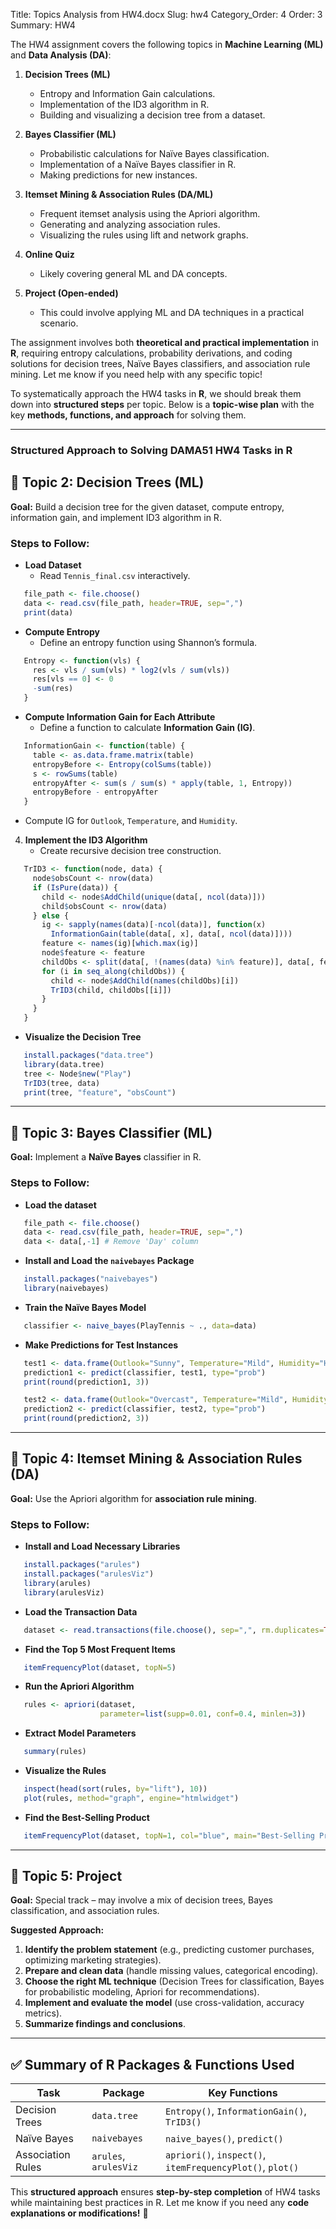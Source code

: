 Title: Topics Analysis from HW4.docx
Slug: hw4
Category_Order: 4
Order: 3
Summary: HW4

The HW4 assignment covers the following topics in **Machine Learning (ML)** and **Data Analysis (DA)**:

1. **Decision Trees (ML)**
     - Entropy and Information Gain calculations.
     - Implementation of the ID3 algorithm in R.
     - Building and visualizing a decision tree from a dataset.

2. **Bayes Classifier (ML)**
     - Probabilistic calculations for Naïve Bayes classification.
     - Implementation of a Naïve Bayes classifier in R.
     - Making predictions for new instances.

3. **Itemset Mining & Association Rules (DA/ML)**
     - Frequent itemset analysis using the Apriori algorithm.
     - Generating and analyzing association rules.
     - Visualizing the rules using lift and network graphs.

4. **Online Quiz**
     - Likely covering general ML and DA concepts.

5. **Project (Open-ended)**
     - This could involve applying ML and DA techniques in a practical scenario.

The assignment involves both **theoretical and practical implementation** in **R**, requiring entropy calculations, probability derivations, and coding solutions for decision trees, Naïve Bayes classifiers, and association rule mining. Let me know if you need help with any specific topic!

To systematically approach the HW4 tasks in **R**, we should break them down into **structured steps** per topic. Below is a **topic-wise plan** with the key **methods, functions, and approach** for solving them.

---
### **Structured Approach to Solving DAMA51 HW4 Tasks in R**


## **📌 Topic 2: Decision Trees (ML)**
**Goal:** Build a decision tree for the given dataset, compute entropy, information gain, and implement ID3 algorithm in R.

### **Steps to Follow:**
- **Load Dataset**
     - Read `Tennis_final.csv` interactively.  
```r
   file_path <- file.choose() 
   data <- read.csv(file_path, header=TRUE, sep=",")
   print(data)
```

- **Compute Entropy**
     - Define an entropy function using Shannon’s formula.
```r
   Entropy <- function(vls) {
     res <- vls / sum(vls) * log2(vls / sum(vls))
     res[vls == 0] <- 0
     -sum(res)
   }
```

- **Compute Information Gain for Each Attribute**
     - Define a function to calculate **Information Gain (IG)**.
```r
   InformationGain <- function(table) {
     table <- as.data.frame.matrix(table)
     entropyBefore <- Entropy(colSums(table))
     s <- rowSums(table)
     entropyAfter <- sum(s / sum(s) * apply(table, 1, Entropy))
     entropyBefore - entropyAfter
   }
```
   - Compute IG for `Outlook`, `Temperature`, and `Humidity`.

4. **Implement the ID3 Algorithm**
     - Create recursive decision tree construction.
```r
   TrID3 <- function(node, data) {
     node$obsCount <- nrow(data)
     if (IsPure(data)) {
       child <- node$AddChild(unique(data[, ncol(data)]))
       child$obsCount <- nrow(data)
     } else {
       ig <- sapply(names(data)[-ncol(data)], function(x) 
         InformationGain(table(data[, x], data[, ncol(data)])))
       feature <- names(ig)[which.max(ig)]
       node$feature <- feature
       childObs <- split(data[, !(names(data) %in% feature)], data[, feature])
       for (i in seq_along(childObs)) {
         child <- node$AddChild(names(childObs)[i])
         TrID3(child, childObs[[i]])
       }
     }
   }
```

- **Visualize the Decision Tree**
```r
   install.packages("data.tree")
   library(data.tree)
   tree <- Node$new("Play")
   TrID3(tree, data)
   print(tree, "feature", "obsCount")
```

---

## **📌 Topic 3: Bayes Classifier (ML)**
**Goal:** Implement a **Naïve Bayes** classifier in R.

### **Steps to Follow:**
- **Load the dataset**
```r
   file_path <- file.choose()
   data <- read.csv(file_path, header=TRUE, sep=",")
   data <- data[,-1] # Remove 'Day' column
```

- **Install and Load the `naivebayes` Package**
```r
   install.packages("naivebayes")
   library(naivebayes)
```

- **Train the Naïve Bayes Model**
```r
   classifier <- naive_bayes(PlayTennis ~ ., data=data)
```

- **Make Predictions for Test Instances**
```r
   test1 <- data.frame(Outlook="Sunny", Temperature="Mild", Humidity="High", Wind="Strong")
   prediction1 <- predict(classifier, test1, type="prob")
   print(round(prediction1, 3))

   test2 <- data.frame(Outlook="Overcast", Temperature="Mild", Humidity="Normal", Wind="Weak")
   prediction2 <- predict(classifier, test2, type="prob")
   print(round(prediction2, 3))
```

---

## **📌 Topic 4: Itemset Mining & Association Rules (DA)**
**Goal:** Use the Apriori algorithm for **association rule mining**.

### **Steps to Follow:**  
- **Install and Load Necessary Libraries**  

```r
   install.packages("arules")
   install.packages("arulesViz")
   library(arules)
   library(arulesViz)
```  

- **Load the Transaction Data**  

```r
   dataset <- read.transactions(file.choose(), sep=",", rm.duplicates=TRUE)
```

- **Find the Top 5 Most Frequent Items**  

```r
   itemFrequencyPlot(dataset, topN=5)
```

- **Run the Apriori Algorithm**  

```r
   rules <- apriori(dataset, 
                    parameter=list(supp=0.01, conf=0.4, minlen=3))
```

- **Extract Model Parameters**  

```r
   summary(rules)
```

- **Visualize the Rules**  

```r
   inspect(head(sort(rules, by="lift"), 10))
   plot(rules, method="graph", engine="htmlwidget")
```

- **Find the Best-Selling Product**  

```r
   itemFrequencyPlot(dataset, topN=1, col="blue", main="Best-Selling Product")
```  

---

## **📌 Topic 5: Project**  

**Goal:** Special track – may involve a mix of decision trees, Bayes classification, and association rules.

**Suggested Approach:**  
1. **Identify the problem statement** (e.g., predicting customer purchases, optimizing marketing strategies).  
2. **Prepare and clean data** (handle missing values, categorical encoding).  
3. **Choose the right ML technique** (Decision Trees for classification, Bayes for probabilistic modeling, Apriori for recommendations).  
4. **Implement and evaluate the model** (use cross-validation, accuracy metrics).  
5. **Summarize findings and conclusions**.  

---

## **✅ Summary of R Packages & Functions Used**
| Task | Package | Key Functions |
|------|---------|--------------|
| Decision Trees | `data.tree` | `Entropy()`, `InformationGain()`, `TrID3()` |
| Naïve Bayes | `naivebayes` | `naive_bayes()`, `predict()` |
| Association Rules | `arules`, `arulesViz` | `apriori()`, `inspect()`, `itemFrequencyPlot()`, `plot()` |

This **structured approach** ensures **step-by-step completion** of HW4 tasks while maintaining best practices in R. Let me know if you need any **code explanations or modifications!** 🚀